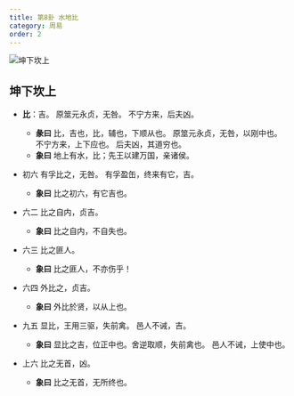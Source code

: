```yaml
---
title: 第8卦 水地比
category: 周易
order: 2
---
```


![坤下坎上](https://upload.wikimedia.org/wikipedia/commons/0/06/Yijing-08.png)

## 坤下坎上

* **比**：吉。 原筮元永贞，无咎。 不宁方来，后夫凶。 
  * **彖曰** 比，吉也，比，辅也，下顺从也。 原筮元永贞，无咎，以刚中也。 不宁方来，上下应也。 后夫凶，其道穷也。
  * **象曰** 地上有水，比；先王以建万国，亲诸侯。

* 初六 有孚比之，无咎。 有孚盈缶，终来有它，吉。
  * **象曰** 比之初六，有它吉也。

* 六二 比之自内，贞吉。
  * **象曰** 比之自内，不自失也。

* 六三 比之匪人。
  * **象曰** 比之匪人，不亦伤乎！

* 六四 外比之，贞吉。
  * **象曰** 外比於贤，以从上也。

* 九五 显比，王用三驱，失前禽。 邑人不诫，吉。
  * **象曰** 显比之吉，位正中也。舍逆取顺，失前禽也。 邑人不诫，上使中也。

* 上六 比之无首，凶。
  * **象曰** 比之无首，无所终也。